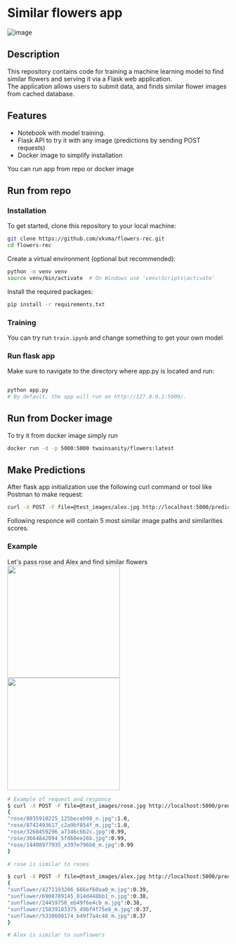 # Similar flowers app 
![image](https://github.com/user-attachments/assets/e147a9b6-9f50-4cb3-b40c-d5f3f3c8847d)
## Description
This repository contains code for training a machine learning model to find similar flowers and serving it via a Flask web application.  
The application allows users to submit data, and finds similar flower images from cached database. 

## Features
- Notebook with model training.
- Flask API to try it with any image (predictions by sending POST requests)
- Docker image to simplify installation

You can run app from repo or docker image

## Run from repo

### Installation
To get started, clone this repository to your local machine:

```bash
git clone https://github.com/xkvma/flowers-rec.git
cd flowers-rec
```

Create a virtual environment (optional but recommended):

```bash
python -m venv venv
source venv/bin/activate  # On Windows use 'venv\Scripts\activate'
```

Install the required packages:
```bash
pip install -r requirements.txt
```
### Training
You can try run ```train.ipynb``` and change something to get your own model

### Run flask app
Make sure to navigate to the directory where app.py is located and run:
```bash

python app.py
# By default, the app will run on http://127.0.0.1:5000/.
```

## Run from Docker image
To try it from docker image simply run
```bash
docker run -d -p 5000:5000 twainsanity/flowers:latest
```

## Make Predictions
After flask app initialization use the following curl command or tool like Postman to make request:
```bash
curl -X POST -F file=@test_images/alex.jpg http://localhost:5000/predict
```
Following responce will contain 5 most similar image paths and similarities scores.


### Example
Let's pass rose and Alex and find similar flowers  
<img src="https://github.com/user-attachments/assets/f10afe71-dab8-43f4-94fe-dafda2ec0e32" width="256">
<img src="https://github.com/user-attachments/assets/bb3f3b8d-1a1c-4b3b-bb67-f8ddd9da04ce" width="256">  

```bash
# Example of request and responce
$ curl -X POST -F file=@test_images/rose.jpg http://localhost:5000/predict
{
"rose/8035910225_125beceb98_n.jpg":1.0,
"rose/8742493617_c2a9bf854f_m.jpg":1.0,
"rose/3268459296_a7346c6b2c.jpg":0.99,
"rose/3664842094_5fd60ee26b.jpg":0.99,
"rose/14408977935_a397e796b8_m.jpg":0.99
}

# rose is similar to roses

$ curl -X POST -F file=@test_images/alex.jpg http://localhost:5000/predict
{
"sunflower/4271193206_666ef60aa0_m.jpg":0.39,
"sunflower/6908789145_814d448bb1_n.jpg":0.38,
"sunflower/24459750_eb49f6e4cb_m.jpg":0.38,
"sunflower/15839183375_49bf4f75e8_m.jpg":0.37,
"sunflower/5330608174_b49f7a4c48_m.jpg":0.37
}

# Alex is similar to sunflowers
```






